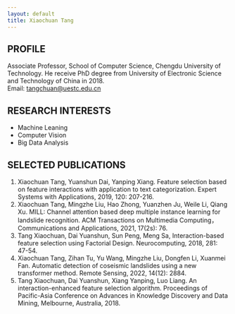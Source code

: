 ```yaml
---
layout: default
title: Xiaochuan Tang
---
```


## PROFILE
Associate Professor, School of Computer Science, Chengdu University of Technology. 
He receive PhD degree from University of Electronic Science and Technology of China in 2018.    
Email: tangchuan@uestc.edu.cn

## RESEARCH INTERESTS
- Machine Leaning
- Computer Vision
- Big Data Analysis

## SELECTED PUBLICATIONS
1. Xiaochuan Tang, Yuanshun Dai, Yanping Xiang. Feature selection based on feature interactions with application to text categorization. Expert Systems with Applications, 2019, 120: 207-216.
2. Xiaochuan Tang, Mingzhe Liu, Hao Zhong, Yuanzhen Ju, Weile Li, Qiang Xu. MILL: Channel attention based deep multiple instance learning for landslide recognition. ACM Transactions on Multimedia Computing， Communications and Applications, 2021, 17(2s): 76.
3. Tang Xiaochuan, Dai Yuanshun, Sun Peng, Meng Sa, Interaction-based feature selection using Factorial Design. Neurocomputing, 2018, 281: 47-54.
4. Xiaochuan Tang, Zihan Tu, Yu Wang, Mingzhe Liu, Dongfen Li, Xuanmei Fan. Automatic detection of coseismic landslides using a new transformer method. Remote Sensing,  2022, 14(12): 2884.
5. Tang Xiaochuan, Dai Yuanshun, Xiang Yanping, Luo Liang. An interaction-enhanced feature selection algorithm. Proceedings of Pacific-Asia Conference on Advances in Knowledge Discovery and Data Mining, Melbourne, Australia, 2018.
